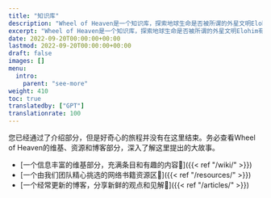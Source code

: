 ```yaml
---
title: "知识库"
description: "Wheel of Heaven是一个知识库，探索地球生命是否被所谓的外星文明Elohim有意识地设计的工作假设。"
excerpt: "Wheel of Heaven是一个知识库，探索地球生命是否被所谓的外星文明Elohim有意识地设计的工作假设。"
date: 2022-09-20T00:00:00+00:00
lastmod: 2022-09-20T00:00:00+00:00
draft: false
images: []
menu:
  intro:
    parent: "see-more"
weight: 410
toc: true
translatedby: ["GPT"]
translationrate: 100
---
```


您已经通过了介绍部分，但是好奇心的旅程并没有在这里结束。务必查看Wheel of Heaven的维基、资源和博客部分，深入了解这里提出的大故事。

- [一个信息丰富的维基部分，充满条目和有趣的内容🔗]({{< ref "/wiki/" >}})
- [一个由我们团队精心挑选的网络书籍资源区🔗]({{< ref "/resources/" >}})
- [一个经常更新的博客，分享新鲜的观点和见解🔗]({{< ref "/articles/" >}})
